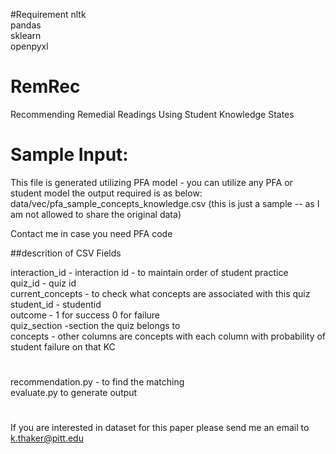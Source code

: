 #Requirement
nltk <br/>
pandas <br/>
sklearn <br/>
openpyxl <br/>

# RemRec
Recommending Remedial Readings Using Student Knowledge States <br/>

# Sample Input:
This file is generated utilizing PFA model - you can utilize any PFA or student model the output required is as below:  <br/>
data/vec/pfa_sample_concepts_knowledge.csv (this is just a sample -- as I am not allowed to share the original data) <br/>
 
Contact me in case you need PFA code  <br/>

##descrition of CSV Fields 

 interaction_id - interaction id - to maintain order of student practice <br/>
 quiz_id - quiz id <br/>
 current_concepts - to check what concepts are associated with this quiz <br/>
 student_id - studentid <br/>
 outcome - 1 for success 0 for failure <br/>
 quiz_section -section the quiz belongs to  <br/>
 concepts - other columns are concepts with each column with probability of student failure on that KC <br/>

#
recommendation.py - to find the matching <br/>
evaluate.py to generate output <br/>

#
If you are interested in dataset for this paper please send me an email to k.thaker@pitt.edu <br/>
